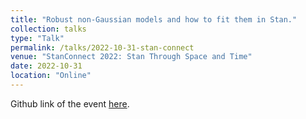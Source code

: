 ```yaml
---
title: "Robust non‑Gaussian models and how to fit them in Stan."
collection: talks
type: "Talk"
permalink: /talks/2022-10-31-stan-connect
venue: "StanConnect 2022: Stan Through Space and Time"
date: 2022-10-31
location: "Online"
---
```


Github link of the event [here](github.com/stan-dev/connect22-space-time).
